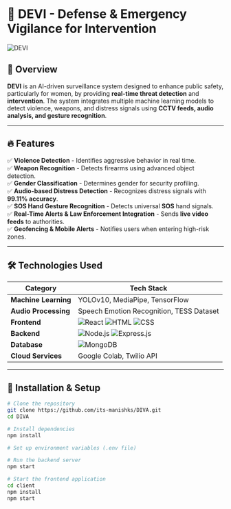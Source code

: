 # 🌟 DEVI - Defense & Emergency Vigilance for Intervention

![DEVI](https://your-image-link.com/banner.png)

## 🚀 Overview
**DEVI** is an AI-driven surveillance system designed to enhance public safety, particularly for women, by providing **real-time threat detection** and **intervention**. The system integrates multiple machine learning models to detect violence, weapons, and distress signals using **CCTV feeds, audio analysis, and gesture recognition**.

---
## 🔥 Features
✅ **Violence Detection** - Identifies aggressive behavior in real time.  
✅ **Weapon Recognition** - Detects firearms using advanced object detection.  
✅ **Gender Classification** - Determines gender for security profiling.  
✅ **Audio-based Distress Detection** - Recognizes distress signals with **99.11% accuracy**.  
✅ **SOS Hand Gesture Recognition** - Detects universal **SOS** hand signals.  
✅ **Real-Time Alerts & Law Enforcement Integration** - Sends **live video feeds** to authorities.  
✅ **Geofencing & Mobile Alerts** - Notifies users when entering high-risk zones.  

---
## 🛠️ Technologies Used
| Category | Tech Stack |
|----------|------------|
| **Machine Learning** | YOLOv10, MediaPipe, TensorFlow |
| **Audio Processing** | Speech Emotion Recognition, TESS Dataset |
| **Frontend** | ![React](https://img.shields.io/badge/React-20232A?style=flat&logo=react&logoColor=61DAFB) ![HTML](https://img.shields.io/badge/HTML-E34F26?style=flat&logo=html5&logoColor=white) ![CSS](https://img.shields.io/badge/CSS-1572B6?style=flat&logo=css3&logoColor=white) |
| **Backend** | ![Node.js](https://img.shields.io/badge/Node.js-43853D?style=flat&logo=node.js&logoColor=white) ![Express.js](https://img.shields.io/badge/Express.js-000000?style=flat&logo=express&logoColor=white) |
| **Database** | ![MongoDB](https://img.shields.io/badge/MongoDB-4EA94B?style=flat&logo=mongodb&logoColor=white) |
| **Cloud Services** | Google Colab, Twilio API |

---
## 📌 Installation & Setup
```bash
# Clone the repository
git clone https://github.com/its-manishks/DIVA.git
cd DIVA

# Install dependencies
npm install

# Set up environment variables (.env file)

# Run the backend server
npm start

# Start the frontend application
cd client
npm install
npm start
